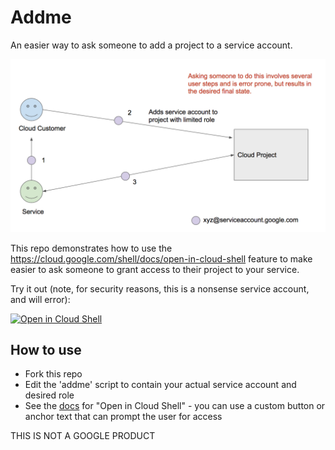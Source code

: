# Addme

An easier way to ask someone to add a project to a service account.

![addme](addme.png)

This repo demonstrates how to use the
https://cloud.google.com/shell/docs/open-in-cloud-shell feature to make easier
to ask someone to grant access to their project to your service.

Try it out (note, for security reasons, this is a nonsense service account, and
will error):

[![Open in Cloud
Shell](http://gstatic.com/cloudssh/images/open-btn.svg)](https://console.cloud.google.com/cloudshell/open?git_repo=https%3A%2F%2Fgithub.com%2Fptone%2Faddme&page=shell&print=instructions.txt)


## How to use

 - Fork this repo
 - Edit the 'addme' script to contain your actual service account and desired
   role
 - See the [docs](https://cloud.google.com/shell/docs/open-in-cloud-shell) for
   "Open in Cloud Shell" - you can use a custom button or anchor text that can
   prompt the user for access



THIS IS NOT A GOOGLE PRODUCT
